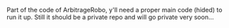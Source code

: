 Part of the code of ArbitrageRobo, y'll need a proper main code (hided) to run it up.
Still it should be a private repo and will go private very soon...
